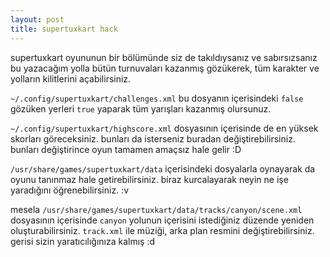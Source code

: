 ```yaml
---
layout: post
title: supertuxkart hack
---
```


supertuxkart oyununun bir bölümünde siz de takıldıysanız ve sabırsızsanız bu
yazacağım yolla bütün turnuvaları kazanmış gözükerek, tüm karakter ve yolların
kilitlerini açabilirsiniz.

`~/.config/supertuxkart/challenges.xml` bu dosyanın içerisindeki `false`
gözüken yerleri `true` yaparak tüm yarışları kazanmış olursunuz.

`~/.config/supertuxkart/highscore.xml` dosyasının içerisinde de en yüksek
skorları göreceksiniz. bunları da isterseniz buradan değiştirebilirsiniz.
bunları değiştirince oyun tamamen amaçsız hale gelir :D

`/usr/share/games/supertuxkart/data` içerisindeki dosyalarla oynayarak da oyunu
tanınmaz hale getirebilirsiniz. biraz kurcalayarak neyin ne işe yaradığını
öğrenebilirsiniz. :v

mesela `/usr/share/games/supertuxkart/data/tracks/canyon/scene.xml` dosyasının
içerisinde `canyon` yolunun içerisini istediğiniz düzende yeniden
oluşturabilirsiniz. `track.xml` ile müziği, arka plan resmini
değiştirebilirsiniz. gerisi sizin yaratıcılığınıza kalmış :d

